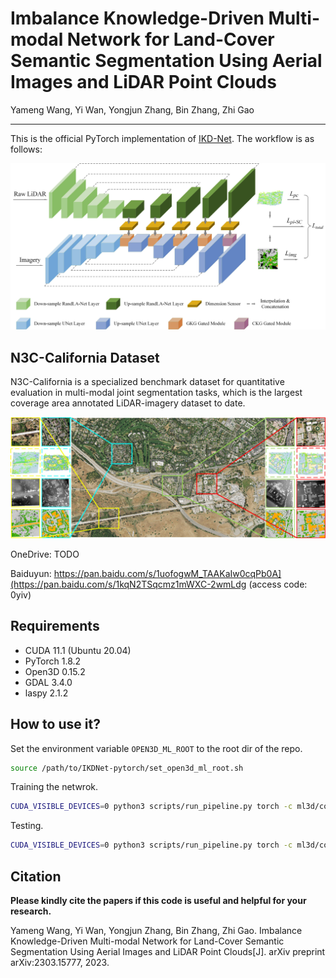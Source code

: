 # Imbalance Knowledge-Driven Multi-modal Network for Land-Cover Semantic Segmentation Using Aerial Images and LiDAR Point Clouds
Yameng Wang, Yi Wan, Yongjun Zhang, Bin Zhang, Zhi Gao
___________

This is the official PyTorch implementation of  [IKD-Net](https://arxiv.org/ftp/arxiv/papers/2303/2303.15777.pdf). The workflow is as follows:

![IKD-Net](./network.jpg)

N3C-California Dataset
---------------------
N3C-California is a specialized benchmark dataset for quantitative evaluation in multi-modal joint segmentation tasks, which is the largest coverage area annotated LiDAR-imagery dataset to date.

![N3C-California](./N3C-California.jpg)

OneDrive: TODO

Baiduyun: https://pan.baidu.com/s/1uofogwM_TAAKaIw0cqPb0A](https://pan.baidu.com/s/1kqN2TSqcmz1mWXC-2wmLdg (access code: 0yiv)

Requirements
---------------------
 * CUDA 11.1 (Ubuntu 20.04)
 * PyTorch 1.8.2
 * Open3D  0.15.2
 * GDAL 3.4.0
 * laspy 2.1.2

How to use it?
---------------------
Set the environment variable `OPEN3D_ML_ROOT` to the root dir of the repo. 
```bash
source /path/to/IKDNet-pytorch/set_open3d_ml_root.sh
```

Training the netwrok.
```bash
CUDA_VISIBLE_DEVICES=0 python3 scripts/run_pipeline.py torch -c ml3d/configs/siamesenet_multisantaclara.yml --dataset.dataset_path path/to/your/dataset/ --dataset.cache_dir path/to/your/cache/ --pipeline SemanticSegmentationDual --dataset.use_cache True
```

Testing.
```bash
CUDA_VISIBLE_DEVICES=0 python3 scripts/run_pipeline.py torch -c ml3d/configs/siamesenet_multisantaclara.yml --dataset.dataset_path path/to/your/dataset/ --dataset.cache_dir path/to/your/cache/ --pipeline SemanticSegmentationDual --dataset.use_cache True --split test --ckpt_path path/to/weight/file/
```


Citation
---------------------

**Please kindly cite the papers if this code is useful and helpful for your research.**

Yameng Wang, Yi Wan, Yongjun Zhang, Bin Zhang, Zhi Gao. Imbalance Knowledge-Driven Multi-modal Network for Land-Cover Semantic Segmentation Using Aerial Images and LiDAR Point Clouds[J]. arXiv preprint arXiv:2303.15777, 2023.
